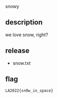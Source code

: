 snowy

## description

we love snow, right?

## release

- snow.txt

## flag

`LA2022{sn0w_in_space}`
